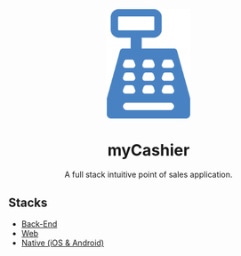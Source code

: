 <div align="center">
<a href="https://mycashier.pw/" target="blank">
<img src="assets/myCashier.png" align="center" width="150" alt="myCashier">
</a>

# myCashier

A full stack intuitive point of sales application.

</div>

## Stacks

 * [Back-End](backend)
 * [Web](web)
 * [Native (iOS & Android)](native)

